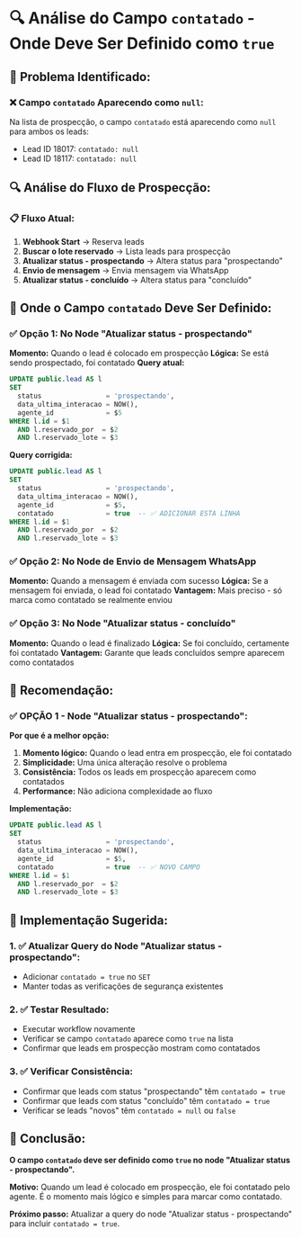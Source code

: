 # 🔍 Análise do Campo `contatado` - Onde Deve Ser Definido como `true`

## 🎯 **Problema Identificado:**

### **❌ Campo `contatado` Aparecendo como `null`:**
Na lista de prospecção, o campo `contatado` está aparecendo como `null` para ambos os leads:
- Lead ID 18017: `contatado: null`
- Lead ID 18117: `contatado: null`

## 🔍 **Análise do Fluxo de Prospecção:**

### **📋 Fluxo Atual:**
1. **Webhook Start** → Reserva leads
2. **Buscar o lote reservado** → Lista leads para prospecção
3. **Atualizar status - prospectando** → Altera status para "prospectando"
4. **Envio de mensagem** → Envia mensagem via WhatsApp
5. **Atualizar status - concluído** → Altera status para "concluído"

## 🎯 **Onde o Campo `contatado` Deve Ser Definido:**

### **✅ Opção 1: No Node "Atualizar status - prospectando"**
**Momento:** Quando o lead é colocado em prospecção
**Lógica:** Se está sendo prospectado, foi contatado
**Query atual:**
```sql
UPDATE public.lead AS l
SET
  status                = 'prospectando',
  data_ultima_interacao = NOW(),
  agente_id             = $5
WHERE l.id = $1
  AND l.reservado_por  = $2
  AND l.reservado_lote = $3
```

**Query corrigida:**
```sql
UPDATE public.lead AS l
SET
  status                = 'prospectando',
  data_ultima_interacao = NOW(),
  agente_id             = $5,
  contatado             = true  -- ✅ ADICIONAR ESTA LINHA
WHERE l.id = $1
  AND l.reservado_por  = $2
  AND l.reservado_lote = $3
```

### **✅ Opção 2: No Node de Envio de Mensagem WhatsApp**
**Momento:** Quando a mensagem é enviada com sucesso
**Lógica:** Se a mensagem foi enviada, o lead foi contatado
**Vantagem:** Mais preciso - só marca como contatado se realmente enviou

### **✅ Opção 3: No Node "Atualizar status - concluído"**
**Momento:** Quando o lead é finalizado
**Lógica:** Se foi concluído, certamente foi contatado
**Vantagem:** Garante que leads concluídos sempre aparecem como contatados

## 🎯 **Recomendação:**

### **✅ OPÇÃO 1 - Node "Atualizar status - prospectando":**

**Por que é a melhor opção:**
1. **Momento lógico:** Quando o lead entra em prospecção, ele foi contatado
2. **Simplicidade:** Uma única alteração resolve o problema
3. **Consistência:** Todos os leads em prospecção aparecem como contatados
4. **Performance:** Não adiciona complexidade ao fluxo

**Implementação:**
```sql
UPDATE public.lead AS l
SET
  status                = 'prospectando',
  data_ultima_interacao = NOW(),
  agente_id             = $5,
  contatado             = true  -- ✅ NOVO CAMPO
WHERE l.id = $1
  AND l.reservado_por  = $2
  AND l.reservado_lote = $3
```

## 🔧 **Implementação Sugerida:**

### **1. ✅ Atualizar Query do Node "Atualizar status - prospectando":**
- Adicionar `contatado = true` no `SET`
- Manter todas as verificações de segurança existentes

### **2. ✅ Testar Resultado:**
- Executar workflow novamente
- Verificar se campo `contatado` aparece como `true` na lista
- Confirmar que leads em prospecção mostram como contatados

### **3. ✅ Verificar Consistência:**
- Confirmar que leads com status "prospectando" têm `contatado = true`
- Confirmar que leads com status "concluído" têm `contatado = true`
- Verificar se leads "novos" têm `contatado = null` ou `false`

## 🎉 **Conclusão:**

**O campo `contatado` deve ser definido como `true` no node "Atualizar status - prospectando".**

**Motivo:** Quando um lead é colocado em prospecção, ele foi contatado pelo agente. É o momento mais lógico e simples para marcar como contatado.

**Próximo passo:** Atualizar a query do node "Atualizar status - prospectando" para incluir `contatado = true`.
